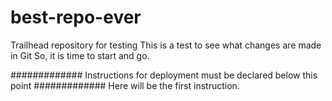 # best-repo-ever
Trailhead repository for testing
This is a test to see what changes are made in Git
So, it is time to start and go.

############# Instructions for deployment must be declared below this point #############
Here will be the first instruction.